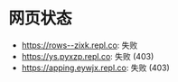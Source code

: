 # 网页状态
- https://rows--zixk.repl.co: 失败
- https://ys.pyxzp.repl.co: 失败 (403)
- https://apping.eywjx.repl.co: 失败 (403)
